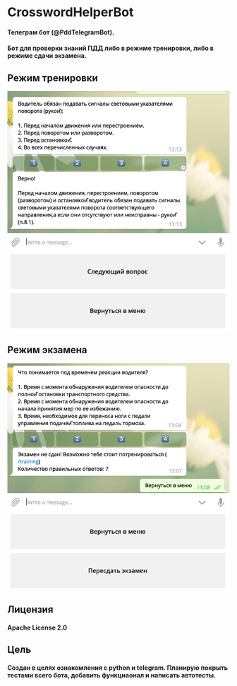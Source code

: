 # CrosswordHelperBot

#### Телеграм бот (@PddTelegramBot).
#### Бот для проверки знаний ПДД либо в режиме тренировки, либо в режиме сдачи экзамена. 

## Режим тренировки
![Crossword Helper demo](https://github.com/Dimagious/Dimagious.github.io/blob/master/training.png?raw=true)

## Режим экзамена
![Crossword Helper demo](https://github.com/Dimagious/Dimagious.github.io/blob/master/exam.png?raw=true)

## Лицензия

#### Apache License 2.0

## Цель 

#### Создан в целях ознакомления с python и telegram. Планирую покрыть тестами всего бота, добавить функциаонал и написать автотесты.